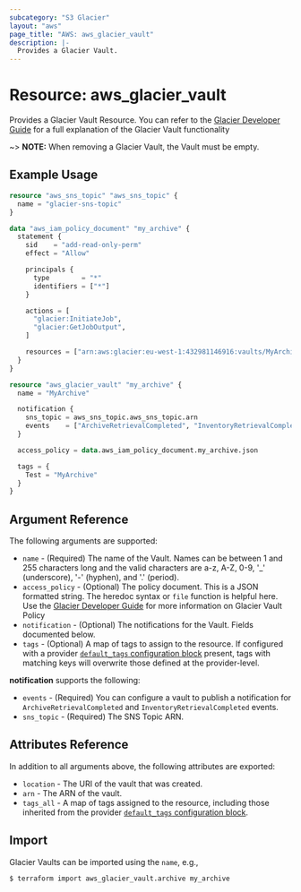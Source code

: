 ```yaml
---
subcategory: "S3 Glacier"
layout: "aws"
page_title: "AWS: aws_glacier_vault"
description: |-
  Provides a Glacier Vault.
---
```


# Resource: aws_glacier_vault

Provides a Glacier Vault Resource. You can refer to the [Glacier Developer Guide](https://docs.aws.amazon.com/amazonglacier/latest/dev/working-with-vaults.html) for a full explanation of the Glacier Vault functionality

~> **NOTE:** When removing a Glacier Vault, the Vault must be empty.

## Example Usage

```terraform
resource "aws_sns_topic" "aws_sns_topic" {
  name = "glacier-sns-topic"
}

data "aws_iam_policy_document" "my_archive" {
  statement {
    sid    = "add-read-only-perm"
    effect = "Allow"

    principals {
      type        = "*"
      identifiers = ["*"]
    }

    actions = [
      "glacier:InitiateJob",
      "glacier:GetJobOutput",
    ]

    resources = ["arn:aws:glacier:eu-west-1:432981146916:vaults/MyArchive"]
  }
}

resource "aws_glacier_vault" "my_archive" {
  name = "MyArchive"

  notification {
    sns_topic = aws_sns_topic.aws_sns_topic.arn
    events    = ["ArchiveRetrievalCompleted", "InventoryRetrievalCompleted"]
  }

  access_policy = data.aws_iam_policy_document.my_archive.json

  tags = {
    Test = "MyArchive"
  }
}
```

## Argument Reference

The following arguments are supported:

* `name` - (Required) The name of the Vault. Names can be between 1 and 255 characters long and the valid characters are a-z, A-Z, 0-9, '_' (underscore), '-' (hyphen), and '.' (period).
* `access_policy` - (Optional) The policy document. This is a JSON formatted string.
  The heredoc syntax or `file` function is helpful here. Use the [Glacier Developer Guide](https://docs.aws.amazon.com/amazonglacier/latest/dev/vault-access-policy.html) for more information on Glacier Vault Policy
* `notification` - (Optional) The notifications for the Vault. Fields documented below.
* `tags` - (Optional) A map of tags to assign to the resource. If configured with a provider [`default_tags` configuration block](https://registry.terraform.io/providers/hashicorp/aws/latest/docs#default_tags-configuration-block) present, tags with matching keys will overwrite those defined at the provider-level.

**notification** supports the following:

* `events` - (Required) You can configure a vault to publish a notification for `ArchiveRetrievalCompleted` and `InventoryRetrievalCompleted` events.
* `sns_topic` - (Required) The SNS Topic ARN.

## Attributes Reference

In addition to all arguments above, the following attributes are exported:

* `location` - The URI of the vault that was created.
* `arn` - The ARN of the vault.
* `tags_all` - A map of tags assigned to the resource, including those inherited from the provider [`default_tags` configuration block](https://registry.terraform.io/providers/hashicorp/aws/latest/docs#default_tags-configuration-block).

## Import

Glacier Vaults can be imported using the `name`, e.g.,

```
$ terraform import aws_glacier_vault.archive my_archive
```
